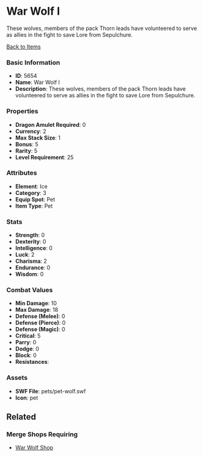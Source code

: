 # War Wolf I

These wolves, members of the pack Thorn leads have volunteered to serve as allies in the fight to save Lore from Sepulchure.

[Back to Items](../items.md)

### Basic Information

- **ID**: 5654
- **Name**: War Wolf I
- **Description**: These wolves, members of the pack Thorn leads have volunteered to serve as allies in the fight to save Lore from Sepulchure.

### Properties

- **Dragon Amulet Required**: 0
- **Currency**: 2
- **Max Stack Size**: 1
- **Bonus**: 5
- **Rarity**: 5
- **Level Requirement**: 25

### Attributes

- **Element**: Ice
- **Category**: 3
- **Equip Spot**: Pet
- **Item Type**: Pet

### Stats

- **Strength**: 0
- **Dexterity**: 0
- **Intelligence**: 0
- **Luck**: 2
- **Charisma**: 2
- **Endurance**: 0
- **Wisdom**: 0

### Combat Values

- **Min Damage**: 10
- **Max Damage**: 18
- **Defense (Melee)**: 0
- **Defense (Pierce)**: 0
- **Defense (Magic)**: 0
- **Critical**: 5
- **Parry**: 0
- **Dodge**: 0
- **Block**: 0
- **Resistances**: 

### Assets

- **SWF File**: pets/pet-wolf.swf
- **Icon**: pet

## Related

### Merge Shops Requiring

- [War Wolf Shop](../merge-shops/86-war-wolf-shop.md)

